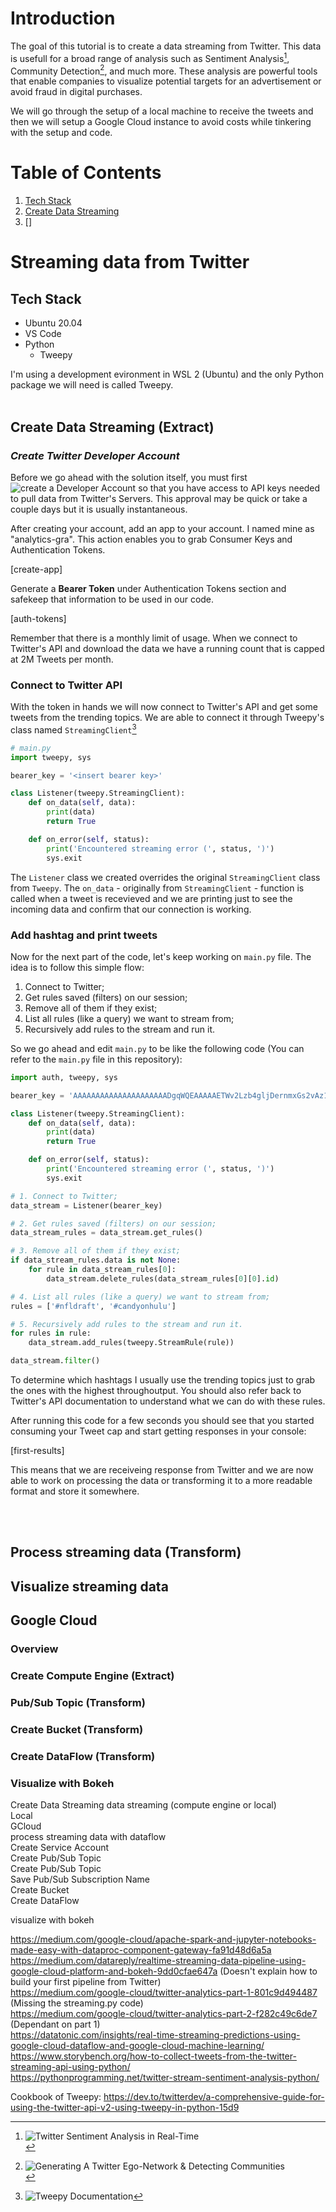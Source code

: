 # Introduction
The goal of this tutorial is to create a data streaming from Twitter. This data is usefull for a broad range of analysis such as Sentiment Analysis[^1], Community Detection[^2], and much more. These analysis are powerful tools that enable companies to visualize potential targets for an advertisement or avoid fraud in digital purchases.

We will go through the setup of a local machine to receive the tweets and then we will setup a Google Cloud instance to avoid costs while tinkering with the setup and code.

# Table of Contents
1. [Tech Stack](#tech-stack)
2. [Create Data Streaming](#create-data-streaming)
3. []

# Streaming data from Twitter

## **Tech Stack**
* Ubuntu 20.04
* VS Code
* Python
    * Tweepy

I'm using a development evironment in WSL 2 (Ubuntu) and the only Python package we will need is called Tweepy.
</br></br>

## **Create Data Streaming (Extract)**
### *Create Twitter Developer Account*
Before we go ahead with the solution itself, you must first ![create a Developer Account](https://developer.twitter.com/en) so that you have access to API keys needed to pull data from Twitter's Servers. This approval may be quick or take a couple days but it is usually instantaneous.

After creating your account, add an app to your account. I named mine as "analytics-gra". This action enables you to grab Consumer Keys and Authentication Tokens.

[create-app]

Generate a **Bearer Token** under Authentication Tokens section and safekeep that information to be used in our code.

[auth-tokens]

Remember that there is a monthly limit of usage. When we connect to Twitter's API and download the data we have a running count that is capped at 2M Tweets per month. </br>

### Connect to Twitter API
With the token in hands we will now connect to Twitter's API and get some tweets from the trending topics. We are able to connect it through Tweepy's class named ``StreamingClient``[^3]

```python
# main.py
import tweepy, sys

bearer_key = '<insert bearer key>'

class Listener(tweepy.StreamingClient):
    def on_data(self, data):
        print(data)
        return True

    def on_error(self, status):
        print('Encountered streaming error (', status, ')')
        sys.exit
```

The ``Listener`` class we created overrides the original ``StreamingClient`` class from ``Tweepy``. The ``on_data`` - originally from ``StreamingClient`` - function is called when a tweet is recevieved and we are printing just to see the incoming data and confirm that our connection is working.
</br>

### Add hashtag and print tweets
Now for the next part of the code, let's keep working on ``main.py`` file. The idea is to follow this simple flow:

1. Connect to Twitter;
2. Get rules saved (filters) on our session; 
3. Remove all of them if they exist;
4. List all rules (like a query) we want to stream from;
5. Recursively add rules to the stream and run it.

So we go ahead and edit ``main.py`` to be like the following code (You can refer to the ``main.py`` file in this repository):

```python
import auth, tweepy, sys

bearer_key = 'AAAAAAAAAAAAAAAAAAAAADgqWQEAAAAAETWv2Lzb4gljDernmxGs2vAz1dk%3DmyNEMtDFfZxLq8HVDOXZh6M8putog8CpsZ6HADTrCkAIeKo4FR'

class Listener(tweepy.StreamingClient):
    def on_data(self, data):
        print(data)
        return True

    def on_error(self, status):
        print('Encountered streaming error (', status, ')')
        sys.exit

# 1. Connect to Twitter;
data_stream = Listener(bearer_key)

# 2. Get rules saved (filters) on our session;
data_stream_rules = data_stream.get_rules()

# 3. Remove all of them if they exist;
if data_stream_rules.data is not None:
    for rule in data_stream_rules[0]:
        data_stream.delete_rules(data_stream_rules[0][0].id)

# 4. List all rules (like a query) we want to stream from;
rules = ['#nfldraft', '#candyonhulu']

# 5. Recursively add rules to the stream and run it.
for rules in rule:
    data_stream.add_rules(tweepy.StreamRule(rule))

data_stream.filter()
```

To determine which hashtags I usually use the trending topics just to grab the ones with the highest throughoutput. You should also refer back to Twitter's API documentation to understand what we can do with these rules.

After running this code for a few seconds you should see that you started consuming your Tweet cap and start getting responses in your console:

[first-results]

This means that we are receiveing response from Twitter and we are now able to work on processing the data or transforming it to a more readable format and store it somewhere.

</br></br>

## Process streaming data (Transform)

## Visualize streaming data

## Google Cloud
### Overview
### Create Compute Engine (Extract)
### Pub/Sub Topic (Transform)
### Create Bucket (Transform)
### Create DataFlow (Transform)
### Visualize with Bokeh


Create Data Streaming
data streaming (compute engine or local)</br>
    Local</br>
    GCloud</br>
process streaming data with dataflow</br>
    Create Service Account</br>
    Create Pub/Sub Topic</br>
        Create Pub/Sub Topic</br>
        Save Pub/Sub Subscription Name</br>
    Create Bucket</br>
    Create DataFlow</br>

visualize with bokeh</br>

https://medium.com/google-cloud/apache-spark-and-jupyter-notebooks-made-easy-with-dataproc-component-gateway-fa91d48d6a5a</br>
https://medium.com/datareply/realtime-streaming-data-pipeline-using-google-cloud-platform-and-bokeh-9dd0cfae647a (Doesn't explain how to build your first pipeline from Twitter)</br>
https://medium.com/google-cloud/twitter-analytics-part-1-801c9d494487 (Missing the streaming.py code)</br>
https://medium.com/google-cloud/twitter-analytics-part-2-f282c49c6de7 (Dependant on part 1)</br>
https://datatonic.com/insights/real-time-streaming-predictions-using-google-cloud-dataflow-and-google-cloud-machine-learning/</br>
https://www.storybench.org/how-to-collect-tweets-from-the-twitter-streaming-api-using-python/</br>
https://pythonprogramming.net/twitter-stream-sentiment-analysis-python/</br>

Cookbook of Tweepy: https://dev.to/twitterdev/a-comprehensive-guide-for-using-the-twitter-api-v2-using-tweepy-in-python-15d9</br>

[^1]: ![Twitter Sentiment Analysis in Real-Time](https://monkeylearn.com/blog/sentiment-analysis-of-twitter/)</br>
[^2]: ![Generating A Twitter Ego-Network & Detecting Communities](https://towardsdatascience.com/generating-twitter-ego-networks-detecting-ego-communities-93897883d255)</br>
[^3]: ![Tweepy Documentation](https://docs.tweepy.org/en/stable/)